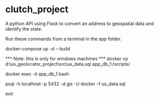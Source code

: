 # clutch_project

A python API using Flask to convert an address to geospatial data and identify the state.

Run these commands from a terminal in the app folder.

docker-compose up -d --build

*** Note: this is only for windows machines ***
docker cp d:\us_geolocator_project\src\us_data.sql app_db_1:/scripts/

docker exec -it app_db_1 bash

psql -h localhost -p 5432 -d gis -U docker -f us_data.sql

exit
